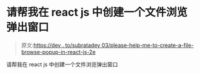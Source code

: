 # 请帮我在 react js 中创建一个文件浏览弹出窗口

> 原文:[https://dev . to/subratadey 03/please-help-me-to-create-a-file-browse-popup-in-react-js-2e](https://dev.to/subratadey03/please-help-me-to-create-a-file-browse-popup-in-react-js-2e)

请帮我在 react js 中创建一个文件浏览弹出窗口
